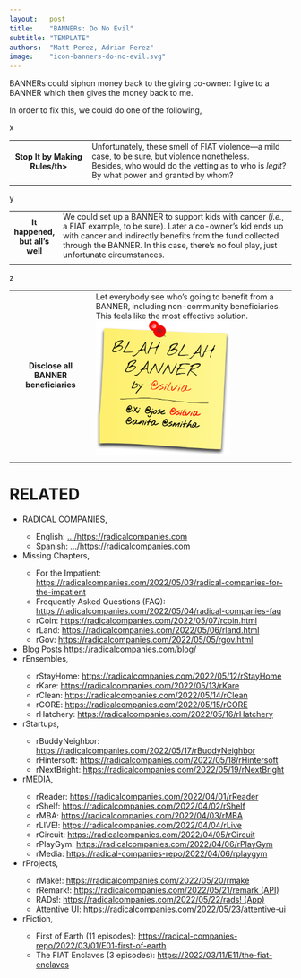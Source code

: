 ```yaml
---
layout:   post
title:    "BANNERs: Do No Evil"
subtitle: "TEMPLATE"
authors:  "Matt Perez, Adrian Perez"
image:    "icon-banners-do-no-evil.svg"
---
```


<div style="display:none;">
 <p></p>
</div>

 <p><span class="_paradigm">BANNER</span>s could siphon money back to the giving co-owner: I give to a <span class="_paradigm">BANNER</span> which then gives the money back to me.</p>
 <p>In order to fix this, we could do one of the following,</p>
 <div class="_center">
  <table>
   <tr>
    <th>Stop It by Making Rules/th>
    <td>
     Unfortunately, these smell of FIAT violence&mdash;a mild case, to be sure, but violence nonetheless.
     <br>
     Besides, who would do the vetting as to who is <em>legit</em>? By what power and granted by whom?
    </td>
   </tr>
   <tr>
    <td class="_spacer"></td>
   </tr>x
  </table>
  <table>
   <tr>
    <th>It happened,<br>but all&rsquo;s well</th>
    <td>We could set up a <span class="_paradigm">BANNER</span> to support kids with cancer (<em>i.e.</em>, a <span class="_paradigm">FIAT</span> example, to be sure). Later a co-owner&rsquo;s kid ends up with cancer and indirectly benefits from the fund collected through the <span class="_paradigm">BANNER</span>. In this case, there&rsquo;s no foul play, just unfortunate circumstances.</td>
   </tr>
   <tr>
    <td class="_spacer"></td>
   </tr>y
  </table>
  <table>
   <tr>
    <th>Disclose all <span class="_paradigm">BANNER</span> beneficiaries</th>
    <td>
     Let everybody see who&rsquo;s going to benefit from a <span class="_paradigm">BANNER</span>, including non-community beneficiaries. This feels like the most effective solution.
     <div class="_center">
      <img
       src="/assets/img/icon-banners-do-no-evil.svg"
       width="70%"
       alt="">
     </div>
    </td>
   </tr>
   <tr>
    <td class="_spacer"></td>
   </tr>z
  </table>
 </div>

<h1 class="_section">RELATED</h1>
 <ul>
  <li>RADICAL COMPANIES,</li>
   <ul>
    <li><a>English</a>: <a href="https://radicalcompanies.com" target="_blank">&hellip;/https://radicalcompanies.com</a></li>
    <li><a>Spanish</a>: <a href="https://radicalcompanies.com" target="_blank">&hellip;/https://radicalcompanies.com</a></li>
   </ul>
  <li>Missing Chapters,</li>
   <ul>
    <li>For the Impatient: <a href="https://radicalcompanies.com/2022/05/03/radical-companies-for-the-impatient" target="_blank">https://radicalcompanies.com/2022/05/03/radical-companies-for-the-impatient</a></li>
    <li>Frequently Asked Questions (FAQ): <a href="https://radicalcompanies.com/2022/05/04/radical-companies-faq" target="_blank">https://radicalcompanies.com/2022/05/04/radical-companies-faq</a></li>
    <li>rCoin: <a href="https://radicalcompanies.com/2022/05/07/rcoin.html" target="_blank">https://radicalcompanies.com/2022/05/07/rcoin.html</a></li>
    <li>rLand: <a href="https://radicalcompanies.com/2022/05/06/rland.html" target="_blank">https://radicalcompanies.com/2022/05/06/rland.html</a></li>
    <li>rGov: <a href="https://radicalcompanies.com/2022/05/05/rgov.html" target="_blank">https://radicalcompanies.com/2022/05/05/rgov.html</a></li>
   </ul>
   <li>Blog Posts <a href="https://radicalcompanies.com/blog/" target="_blank">https://radicalcompanies.com/blog/</a></li>
   <li>rEnsembles,</li>
    <ul>
     <li> rStayHome: <a href="https://radicalcompanies.com/2022/05/12/rStayHome" target="_blank">https://radicalcompanies.com/2022/05/12/rStayHome</a></li>
     <li>     rKare: <a href="https://radicalcompanies.com/2022/05/13/rKare" target="_blank">https://radicalcompanies.com/2022/05/13/rKare</a></li>
     <li>    rClean: <a href="https://radicalcompanies.com/2022/05/14/rClean" target="_blank">https://radicalcompanies.com/2022/05/14/rClean</a></li>
     <li>     rCORE: <a href="https://radicalcompanies.com/2022/05/15/rCORE" target="_blank">https://radicalcompanies.com/2022/05/15/rCORE</a></li>
     <li>rHatchery: <a href="https://radicalcompanies.com/2022/05/16/rHatchery" target="_blank">https://radicalcompanies.com/2022/05/16/rHatchery</a></li>
    </ul>
   <li>rStartups,</li>
    <ul>
     <li>rBuddyNeighbor: <a href="https://radicalcompanies.com/2022/05/17/rBuddyNeighbor" target="_blank">https://radicalcompanies.com/2022/05/17/rBuddyNeighbor</a></li>
     <li>   rHintersoft: <a href="https://radicalcompanies.com/2022/05/18/rHintersoft" target="_blank">https://radicalcompanies.com/2022/05/18/rHintersoft</a></li> 
     <li>   rNextBright: <a href="https://radicalcompanies.com/2022/05/19/rNextBright" target="_blank">https://radicalcompanies.com/2022/05/19/rNextBright</a></li>
    </ul>
   <li>rMEDIA,</li>
    <ul>
     <li> rReader: <a href="https://radicalcompanies.com/2022/04/01/rReader" target="_blank">https://radicalcompanies.com/2022/04/01/rReader</a></li>
     <li>  rShelf: <a href="https://radicalcompanies.com/2022/04/02/rShelf" target="_blank">https://radicalcompanies.com/2022/04/02/rShelf</a></li>
     <li>    rMBA: <a href="https://radicalcompanies.com/2022/04/03/rMBA" target="_blank">https://radicalcompanies.com/2022/04/03/rMBA</a></li>
     <li>  rLIVE!: <a href="https://radicalcompanies.com/2022/04/04/rLive" target="_blank">https://radicalcompanies.com/2022/04/04/rLive</a></li>
     <li>rCircuit: <a href="https://radicalcompanies.com/2022/04/05/rCircuit" target="_blank">https://radicalcompanies.com/2022/04/05/rCircuit</a></li>
     <li>rPlayGym: <a href="https://radicalcompanies.com/2022/04/06/rPlayGym" target="_blank">https://radicalcompanies.com/2022/04/06/rPlayGym</a></li>
     <li>  rMedia: <a href="https://radical-companies-repo/2022/04/06/rplaygym" target="_blank">https://radical-companies-repo/2022/04/06/rplaygym</a></li>
    </ul>
   <li>rProjects,</li>
    <ul>
     <li>      rMake!: <a href="https://radicalcompanies.com/2022/05/20/rmake" target="_blank">https://radicalcompanies.com/2022/05/20/rmake</a></li>
     <li>    rRemark!: <a href="https://radicalcompanies.com/2022/05/21/remark" target="_blank">https://radicalcompanies.com/2022/05/21/remark (API)</a></li>
     <li>       RADs!: <a href="https://radicalcompanies.com/2022/05/22/rads!" target="_blank">https://radicalcompanies.com/2022/05/22/rads! (App)</a></li>
     <li>Attentive UI: <a href="https://radicalcompanies.com/2022/05/23/attentive-ui" target="_blank">https://radicalcompanies.com/2022/05/23/attentive-ui</a></li>
    </ul>
   <li>rFiction,</li>
    <ul>
     <li>  First of Earth (11 episodes): <a href="https://radical-companies-repo/2022/03/01/E01-first-of-earth" target="_blank">https://radical-companies-repo/2022/03/01/E01-first-of-earth</a></li>
     <li>The FIAT Enclaves (3 episodes): <a href="https://2022/03/11/E11/the-fiat-enclaves" target="_blank">https://2022/03/11/E11/the-fiat-enclaves</a></li>
    </ul>
